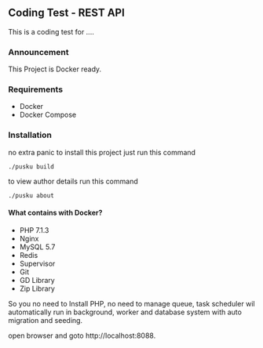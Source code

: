 ## Coding Test - REST API
This is a coding test for ....

### Announcement
This Project is Docker ready.

### Requirements
* Docker
* Docker Compose


### Installation

no extra panic to install this project just run this command

```shell
./pusku build
```

to view author details run this command

```shell
./pusku about
```


#### What contains with Docker?

- PHP 7.1.3
- Nginx
- MySQL 5.7
- Redis
- Supervisor
- Git
- GD Library
- Zip Library

So you no need to Install PHP, no need to manage queue, task scheduler wil automatically run in background, worker and database system with auto migration and seeding.

open browser and goto http://localhost:8088. 

